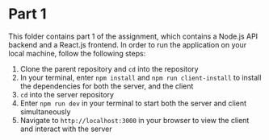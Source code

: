 # Part 1

This folder contains part 1 of the assignment, which contains a Node.js API backend and a React.js frontend. In order to run the application on your local machine, follow the following steps:

1. Clone the parent repository and ``cd`` into the repository
2. In your terminal, enter ``npm install`` and ``npm run client-install`` to install the dependencies for both the server, and the client
3. ``cd`` into the server repository
4. Enter ``npm run dev`` in your terminal to start both the server and client simultaneously
5. Navigate to ``http://localhost:3000`` in your browser to view the client and interact with the server
